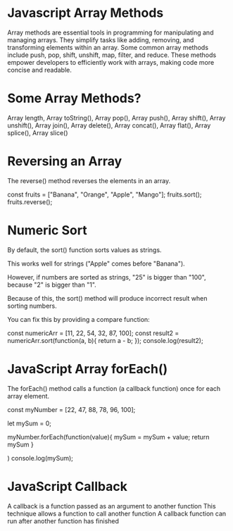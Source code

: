 
#     Javascript Array Methods

Array methods are essential tools in programming for manipulating and managing arrays. They simplify tasks like adding, removing, and transforming elements within an array. Some common array methods include push, pop, shift, unshift, map, filter, and reduce. These methods empower developers to efficiently work with arrays, making code more concise and readable.


# Some Array Methods?

Array length,
Array toString(), 
Array pop(), 
Array push(),
Array shift(),
Array unshift(),
Array join(),
Array delete(),
Array concat(),
Array flat(),
Array splice(),
Array slice()

# Reversing an Array
The reverse() method reverses the elements in an array.
           
 const fruits = ["Banana", "Orange", "Apple", "Mango"];
fruits.sort();
fruits.reverse();


#  Numeric Sort
By default, the sort() function sorts values as strings.

This works well for strings ("Apple" comes before "Banana").

However, if numbers are sorted as strings, "25" is bigger than "100", because "2" is bigger than "1".

Because of this, the sort() method will produce incorrect result when sorting numbers.

You can fix this by providing a compare function:

const numericArr = [11, 22, 54, 32, 87, 100];
const result2 = numericArr.sort(function(a, b){
    return a - b;
});
console.log(result2);


# JavaScript Array forEach()
The forEach() method calls a function (a callback function) once for each array element.

const myNumber = [22, 47, 88, 78, 96, 100];


let mySum = 0;

myNumber.forEach(function(value){
    mySum = mySum + value;
    return mySum
}

)
console.log(mySum);

# JavaScript Callback

A callback is a function passed as an argument to another function This technique allows a function to call another function A callback function can run after another function has finished
